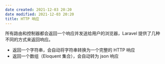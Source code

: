 ```yaml
---
date created: 2021-12-03 20:20
date modified: 2021-12-03 20:20
title: HTTP 响应
---
```

所有路由和控制器都会返回一个响应并发送给用户的浏览器，Laravel 提供了几种不同的方式来返回响应。

- 返回一个字符串，会自动将字符串转换为一个完整的 HTTP 响应
- 返回一个数组（Eloquent 集合），会自动转为 json 响应